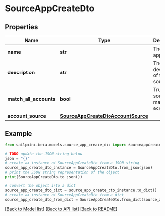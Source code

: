 # SourceAppCreateDto


## Properties

Name | Type | Description | Notes
------------ | ------------- | ------------- | -------------
**name** | **str** | The source app name | 
**description** | **str** | The description of the source app | 
**match_all_accounts** | **bool** | True if the source app match all accounts | [optional] [default to False]
**account_source** | [**SourceAppCreateDtoAccountSource**](SourceAppCreateDtoAccountSource.md) |  | 

## Example

```python
from sailpoint.beta.models.source_app_create_dto import SourceAppCreateDto

# TODO update the JSON string below
json = "{}"
# create an instance of SourceAppCreateDto from a JSON string
source_app_create_dto_instance = SourceAppCreateDto.from_json(json)
# print the JSON string representation of the object
print(SourceAppCreateDto.to_json())

# convert the object into a dict
source_app_create_dto_dict = source_app_create_dto_instance.to_dict()
# create an instance of SourceAppCreateDto from a dict
source_app_create_dto_from_dict = SourceAppCreateDto.from_dict(source_app_create_dto_dict)
```
[[Back to Model list]](../README.md#documentation-for-models) [[Back to API list]](../README.md#documentation-for-api-endpoints) [[Back to README]](../README.md)


